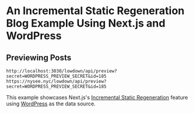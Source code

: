 # An Incremental Static Regeneration Blog Example Using Next.js and WordPress

## Previewing Posts

```
http://localhost:3030/lowdown/api/preview?secret=WORDPRESS_PREVIEW_SECRET&id=185
https://nysee.nyc/lowdown/api/preview?secret=WORDPRESS_PREVIEW_SECRET&id=185
```


This example showcases Next.js's [Incremental Static Regeneration](https://nextjs.org/docs/basic-features/data-fetching/incremental-static-regeneration) feature using [WordPress](https://wordpress.org) as the data source.